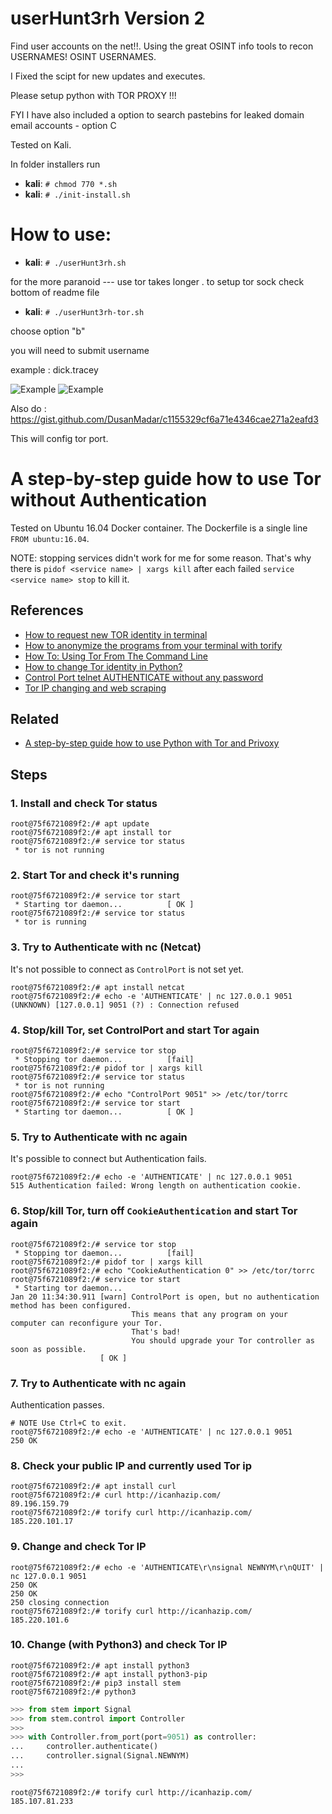 
userHunt3rh Version 2
===========

Find user accounts on the net!!. Using the great OSINT info tools to recon USERNAMES!
OSINT USERNAMES.

I Fixed the scipt for new updates and executes.

Please setup python with TOR PROXY !!!

FYI I have also included a option to search  pastebins for leaked domain email accounts - option C

Tested on Kali.

In folder installers run 
* **kali**: ```# chmod 770 *.sh   ```
* **kali**: ```# ./init-install.sh   ```

# How to use:

* **kali**: ```# ./userHunt3rh.sh   ```

for the more paranoid --- use tor takes longer . to setup tor sock check bottom of readme file

* **kali**: ```# ./userHunt3rh-tor.sh   ```

choose option "b"

you will need to submit username 

example : dick.tracey

![Example](https://imgur.com/Ld6ZQGo.png)
![Example](https://imgur.com/nuBehIE.png)


Also do :
https://gist.github.com/DusanMadar/c1155329cf6a71e4346cae271a2eafd3

This will config tor port.
# A step-by-step guide how to use Tor without Authentication

Tested on Ubuntu 16.04 Docker container. The Dockerfile is a single line `FROM ubuntu:16.04`.

NOTE: stopping services didn't work for me for some reason. That's why there is `pidof <service name> | xargs kill` after each failed `service <service name> stop` to kill it.

## References
* [How to request new TOR identity in terminal](https://stackoverflow.com/q/16987518/4183498)
* [How to anonymize the programs from your terminal with torify](https://linuxaria.com/howto/how-to-anonymize-the-programs-from-your-terminal-with-torify)
* [How To: Using Tor From The Command Line](https://justhackerthings.com/post/using-tor-from-the-command-line/)
* [How to change Tor identity in Python?](https://stackoverflow.com/q/9887505/4183498)
* [Control Port telnet AUTHENTICATE without any password](https://tor.stackexchange.com/q/14146)
* [Tor IP changing and web scraping](https://dm295.blogspot.com/2016/02/tor-ip-changing-and-web-scraping.html)

## Related
* [A step-by-step guide how to use Python with Tor and Privoxy](https://gist.github.com/DusanMadar/8d11026b7ce0bce6a67f7dd87b999f6b)


## Steps

### 1. Install and check Tor status
```console
root@75f6721089f2:/# apt update
root@75f6721089f2:/# apt install tor
root@75f6721089f2:/# service tor status
 * tor is not running
 ```

### 2. Start Tor and check it's running
```console
root@75f6721089f2:/# service tor start 
 * Starting tor daemon...          [ OK ] 
root@75f6721089f2:/# service tor status
 * tor is running
```

### 3. Try to Authenticate with nc (Netcat)
It's not possible to connect as `ControlPort` is not set yet.
```console
root@75f6721089f2:/# apt install netcat
root@75f6721089f2:/# echo -e 'AUTHENTICATE' | nc 127.0.0.1 9051
(UNKNOWN) [127.0.0.1] 9051 (?) : Connection refused
```

### 4. Stop/kill Tor, set ControlPort and start Tor again
```console
root@75f6721089f2:/# service tor stop
 * Stopping tor daemon...          [fail]
root@75f6721089f2:/# pidof tor | xargs kill
root@75f6721089f2:/# service tor status
 * tor is not running
root@75f6721089f2:/# echo "ControlPort 9051" >> /etc/tor/torrc
root@75f6721089f2:/# service tor start 
 * Starting tor daemon...          [ OK ] 
```

### 5. Try to Authenticate with nc again
It's possible to connect but Authentication fails.
```console
root@75f6721089f2:/# echo -e 'AUTHENTICATE' | nc 127.0.0.1 9051
515 Authentication failed: Wrong length on authentication cookie.
```

### 6. Stop/kill Tor, turn off `CookieAuthentication` and start Tor again
```console
root@75f6721089f2:/# service tor stop
 * Stopping tor daemon...          [fail]
root@75f6721089f2:/# pidof tor | xargs kill
root@75f6721089f2:/# echo "CookieAuthentication 0" >> /etc/tor/torrc
root@75f6721089f2:/# service tor start
 * Starting tor daemon...
Jan 20 11:34:30.911 [warn] ControlPort is open, but no authentication method has been configured. 
                           This means that any program on your computer can reconfigure your Tor.
                           That's bad!
                           You should upgrade your Tor controller as soon as possible.
                    [ OK ] 
```

### 7. Try to Authenticate with nc again
Authentication passes.
```console
# NOTE Use Ctrl+C to exit.
root@75f6721089f2:/# echo -e 'AUTHENTICATE' | nc 127.0.0.1 9051
250 OK
```

### 8. Check your public IP and currently used Tor ip
```console
root@75f6721089f2:/# apt install curl
root@75f6721089f2:/# curl http://icanhazip.com/ 
89.196.159.79
root@75f6721089f2:/# torify curl http://icanhazip.com/   
185.220.101.17
```


### 9. Change and check Tor IP
```console
root@75f6721089f2:/# echo -e 'AUTHENTICATE\r\nsignal NEWNYM\r\nQUIT' | nc 127.0.0.1 9051
250 OK
250 OK
250 closing connection
root@75f6721089f2:/# torify curl http://icanhazip.com/
185.220.101.6
```

### 10. Change (with Python3) and check Tor IP
```console
root@75f6721089f2:/# apt install python3
root@75f6721089f2:/# apt install python3-pip
root@75f6721089f2:/# pip3 install stem
root@75f6721089f2:/# python3
```
```python
>>> from stem import Signal
>>> from stem.control import Controller
>>> 
>>> with Controller.from_port(port=9051) as controller:
...     controller.authenticate()
...     controller.signal(Signal.NEWNYM)
... 
>>> 
```
```console
root@75f6721089f2:/# torify curl http://icanhazip.com/
185.107.81.233
```


